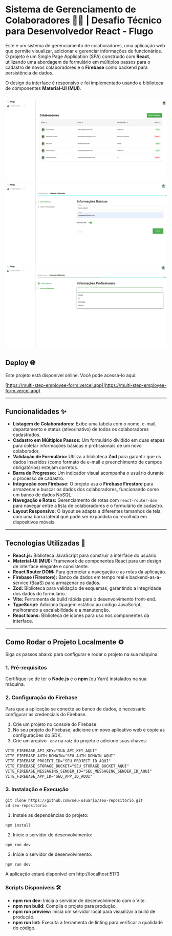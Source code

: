 # Sistema de Gerenciamento de Colaboradores 🧑‍💻 | Desafio Técnico para Desenvolvedor React - Flugo

Este é um sistema de gerenciamento de colaboradores, uma aplicação web que permite visualizar, adicionar e gerenciar informações de funcionários. O projeto é um Single Page Application (SPA) construído com **React**, utilizando uma abordagem de formulário em múltiplos passos para o cadastro de novos colaboradores e o **Firebase** como backend para persistência de dados.

O design da interface é responsivo e foi implementado usando a biblioteca de componentes **Material-UI (MUI)**.

![Tela Inicial](./src/assets/home-screen.jpeg)
![Tela Formulário Básico](./src/assets/basic-form-screen.jpeg)
![Tela Formulário Profissional](./src/assets/professional-form-screen.jpeg)
---
## Deploy 🌐

Este projeto está disponível online. Você pode acessá-lo aqui:

[https://multi-step-employee-form.vercel.app](https://multi-step-employee-form.vercel.app)

---

## Funcionalidades ✨

* **Listagem de Colaboradores:** Exibe uma tabela com o nome, e-mail, departamento e status (ativo/inativo) de todos os colaboradores cadastrados.
* **Cadastro em Múltiplos Passos:** Um formulário dividido em duas etapas para coletar informações básicas e profissionais de um novo colaborador.
* **Validação de Formulário:** Utiliza a biblioteca **Zod** para garantir que os dados inseridos (como formato de e-mail e preenchimento de campos obrigatórios) estejam corretos.
* **Barra de Progresso:** Um indicador visual acompanha o usuário durante o processo de cadastro.
* **Integração com Firebase:** O projeto usa o **Firebase Firestore** para armazenar e buscar os dados dos colaboradores, funcionando como um banco de dados NoSQL.
* **Navegação e Rotas:** Gerenciamento de rotas com `react-router-dom` para navegar entre a lista de colaboradores e o formulário de cadastro.
* **Layout Responsivo:** O layout se adapta a diferentes tamanhos de tela, com uma barra lateral que pode ser expandida ou recolhida em dispositivos móveis.

---

## Tecnologias Utilizadas 🚀

* **React.js:** Biblioteca JavaScript para construir a interface do usuário.
* **Material-UI (MUI):** Framework de componentes React para um design de interface elegante e consistente.
* **React Router DOM:** Para gerenciar a navegação e as rotas da aplicação.
* **Firebase (Firestore):** Banco de dados em tempo real e backend-as-a-service (BaaS) para armazenar os dados.
* **Zod:** Biblioteca para validação de esquemas, garantindo a integridade dos dados do formulário.
* **Vite:** Ferramenta de build rápida para o desenvolvimento front-end.
* **TypeScript:** Adiciona tipagem estática ao código JavaScript, melhorando a escalabilidade e a manutenção.
* **React Icons:** Biblioteca de ícones para uso nos componentes da interface.

---

## Como Rodar o Projeto Localmente ⚙️

Siga os passos abaixo para configurar e rodar o projeto na sua máquina.

### 1. Pré-requisitos
Certifique-se de ter o **Node.js** e o **npm** (ou Yarn) instalados na sua máquina.

### 2. Configuração do Firebase
Para que a aplicação se conecte ao banco de dados, é necessário configurar as credenciais do Firebase.

1.  Crie um projeto no console do Firebase.
2.  No seu projeto do Firebase, adicione um novo aplicativo web e copie as configurações do SDK.
3.  Crie um arquivo `.env` na raiz do projeto e adicione suas chaves:

```env
VITE_FIREBASE_API_KEY="SUA_API_KEY_AQUI"
VITE_FIREBASE_AUTH_DOMAIN="SEU_AUTH_DOMAIN_AQUI"
VITE_FIREBASE_PROJECT_ID="SEU_PROJECT_ID_AQUI"
VITE_FIREBASE_STORAGE_BUCKET="SEU_STORAGE_BUCKET_AQUI"
VITE_FIREBASE_MESSAGING_SENDER_ID="SEU_MESSAGING_SENDER_ID_AQUI"
VITE_FIREBASE_APP_ID="SEU_APP_ID_AQUI"
```
### 3. Instalação e Execução
```
git clone https://github.com/seu-usuario/seu-repositorio.git
cd seu-repositorio
```
1. Instale as dependências do projeto:
```
npm install
```
2. Inicie o servidor de desenvolvimento:
```
npm run dev
```
3. Inicie o servidor de desenvolvimento:
```
npm run dev
```
A aplicação estará disponível em http://localhost:5173

### Scripts Disponíveis 🛠️

* **npm run dev:** Inicia o servidor de desenvolvimento com o Vite.
* **npm run build:** Compila o projeto para produção.
* **npm run preview:** Inicia um servidor local para visualizar a build de produção.
* **npm run lint:** Executa a ferramenta de linting para verificar a qualidade do código.
